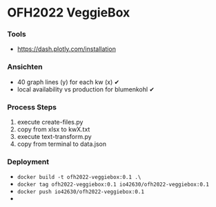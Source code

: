# OFH2022 VeggieBox


### Tools
* https://dash.plotly.com/installation


### Ansichten
* 40 graph lines (y) for each kw (x) ✔
* local availability vs production for blumenkohl ✔


### Process Steps
1. execute create-files.py
2. copy from xlsx to kwX.txt
3. execute text-transform.py
4. copy from terminal to data.json

### Deployment
* `docker build -t ofh2022-veggiebox:0.1 .\ `
* `docker tag ofh2022-veggiebox:0.1 io42630/ofh2022-veggiebox:0.1`
* `docker push io42630/ofh2022-veggiebox:0.1`
* 




